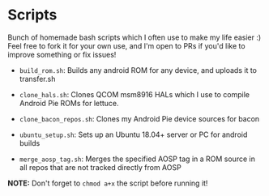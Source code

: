 Scripts
=========

Bunch of homemade bash scripts which I often use to make my life easier :)  
Feel free to fork it for your own use, and I'm open to PRs if you'd like to improve something or fix issues!

* `build_rom.sh`: Builds any android ROM for any device, and uploads it to transfer.sh

* `clone_hals.sh`: Clones QCOM msm8916 HALs which I use to compile Android Pie ROMs for lettuce.

* `clone_bacon_repos.sh`: Clones my Android Pie device sources for bacon

* `ubuntu_setup.sh`: Sets up an Ubuntu 18.04+ server or PC for android builds

* `merge_aosp_tag.sh`: Merges the specified AOSP tag in a ROM source in all repos that are not tracked directly from AOSP

__NOTE:__ Don't forget to `chmod a+x` the script before running it!
